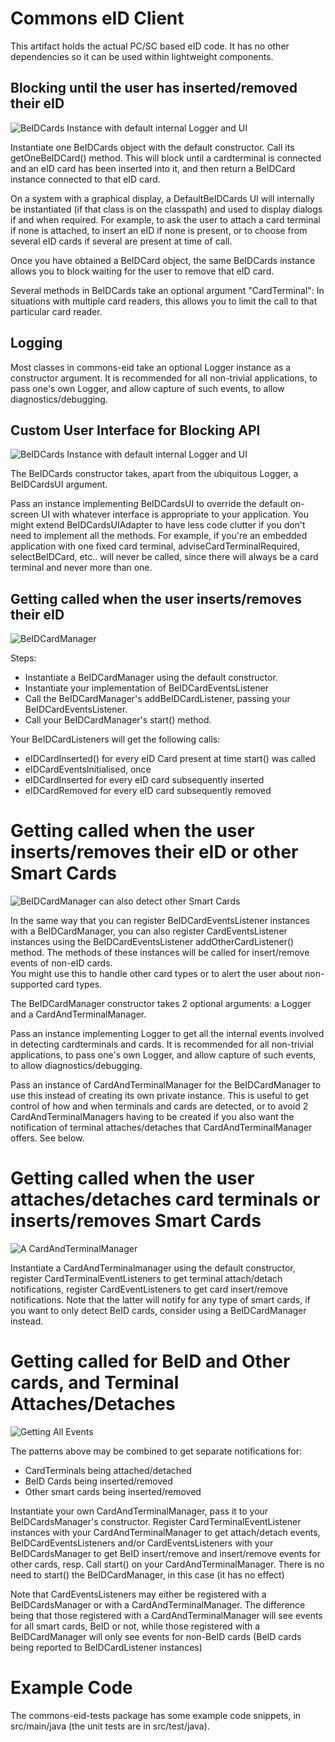 # Commons eID Client

This artifact holds the actual PC/SC based eID code.
It has no other dependencies so it can be used within lightweight components.

## Blocking until the user has inserted/removed their eID

![BeIDCards Instance with default internal Logger and UI](beidcards.png)

Instantiate one BeIDCards object with the default constructor. 
Call its getOneBeIDCard() method.
This will block until a cardterminal is connected and an eID card has
been inserted into it, and then return a BeIDCard instance connected to
that eID card.

On a system with a graphical display, a DefaultBeIDCards UI will internally
be instantiated (if that class is on the classpath) and used to display dialogs if and when required.
For example, to ask the user to attach a card terminal if none is
attached, to insert an eID if none is present, or to choose from
several eID cards if several are present at time of call. 

Once you have obtained a BeIDCard object, the same BeIDCards instance
allows you to block waiting for the user to remove that eID card.

Several methods in BeIDCards take an optional argument "CardTerminal":
In situations with multiple card readers, this allows you to limit the
call to that particular card reader.

## Logging

Most classes in commons-eid take an optional Logger instance as a
constructor argument. It is recommended for all non-trivial applications,
to pass one's own Logger, and allow capture of such events, to allow diagnostics/debugging.  

## Custom User Interface for Blocking API

![BeIDCards Instance with default internal Logger and UI](beidcardscustom.png)

The BeIDCards constructor takes, apart from the ubiquitous Logger, a BeIDCardsUI argument.

Pass an instance implementing BeIDCardsUI to override the default
on-screen UI with whatever interface is appropriate to your application.
You might extend BeIDCardsUIAdapter to have less code clutter if you don't
need to implement all the methods. For example, if you're an embedded
application with one fixed card terminal, adviseCardTerminalRequired,
selectBeIDCard, etc.. will never be called, since there will always
be a card terminal and never more than one.

## Getting called when the user inserts/removes their eID

![BeIDCardManager](beidcardmanager.png)

Steps:
* Instantiate a BeIDCardManager using the default constructor.
* Instantiate your implementation of BeIDCardEventsListener
* Call the BeIDCardManager's addBeIDCardListener, passing your BeIDCardEventsListener. 
* Call your BeIDCardManager's start() method.

Your BeIDCardListeners will get the following calls:
  * eIDCardInserted() for every eID Card present at time start() was called
  * eIDCardEventsInitialised, once
  * eIDCardInserted for every eID card subsequently inserted
  * eIDCardRemoved for every eID card subsequently removed

# Getting called when the user inserts/removes their eID or other Smart Cards

![BeIDCardManager can also detect other Smart Cards](beidcardmanagerother.png)

In the same way that you can register BeIDCardEventsListener instances
with a BeIDCardManager, you can also register CardEventsListener instances
using the BeIDCardEventsListener addOtherCardListener() method. The methods
of these instances will be called for insert/remove events of non-eID cards.	
You might use this to handle other card types or to alert the user about
non-supported card types.

The BeIDCardManager constructor takes 2 optional arguments: a Logger and
a CardAndTerminalManager.

Pass an instance implementing Logger to get all the
internal events involved in detecting cardterminals and cards. 
It is recommended for all non-trivial applications, to pass one's own Logger, and allow
capture of such events, to allow diagnostics/debugging. 

Pass an instance of CardAndTerminalManager for the BeIDCardManager to
use this instead of creating its own private instance. This is useful 
to get control of how and when terminals and cards are detected, or to
avoid 2 CardAndTerminalManagers having to be created if you also want
the notification of terminal attaches/detaches that CardAndTerminalManager
offers. See below.

# Getting called when the user attaches/detaches card terminals or inserts/removes Smart Cards

![A CardAndTerminalManager](cardandterminalmanager.png)

Instantiate a CardAndTerminalmanager using the default constructor,
register CardTerminalEventListeners to get terminal attach/detach
notifications, register CardEventListeners to get card insert/remove
notifications. Note that the latter will notify for any type of
smart cards, if you want to only detect BeID cards, consider
using a BeIDCardManager instead.

# Getting called for BeID and Other cards, and Terminal Attaches/Detaches

![Getting All Events](allmanagers.png) 

The patterns above may be combined to get separate notifications for:
* CardTerminals being attached/detached
* BeID Cards being inserted/removed
* Other smart cards being inserted/removed

Instantiate your own CardAndTerminalManager, pass it to your BeIDCardsManager's
constructor. Register CardTerminalEventListener instances with your
CardAndTerminalManager to get attach/detach events, BeIDCardEventsListeners and/or
CardEventsListeners with your BeIDCardsManager to get BeID insert/remove
and insert/remove events for other cards, resp. Call start() on your CardAndTerminalManager.
There is no need to start() the BeIDCardManager, in this case (it has no effect)

Note that CardEventsListeners may either be registered with a BeIDCardsManager
or with a CardAndTerminalManager. The difference being that those registered
with a CardAndTerminalManager will see events for all smart cards, BeID or not,
while those registered with a BeIDCardManager will only see events for non-BeID
cards (BeID cards being reported to BeIDCardListener instances)

# Example Code

The commons-eid-tests package has some example code snippets, in src/main/java
(the unit tests are in src/test/java).
